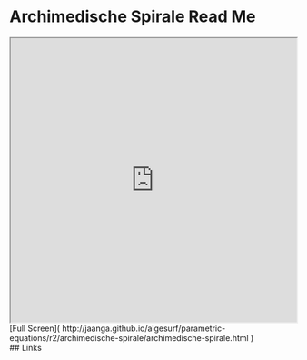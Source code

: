Archimedische Spirale Read Me
===

<iframe src='http://jaanga.github.io/algesurf/parametric-equations/r2/archimedische-spirale/archimedische-spirale.html' width=100% height=500px >
There is an `iframe` here. It is not visible when viewed on github.com/algesurf. To view, please see 'Project Links' below.
</iframe>
[Full Screen]( http://jaanga.github.io/algesurf/parametric-equations/r2/archimedische-spirale/archimedische-spirale.html )
<br>
## Links 
<http://www.3d-meier.de/tut3/Seite187.html>  
